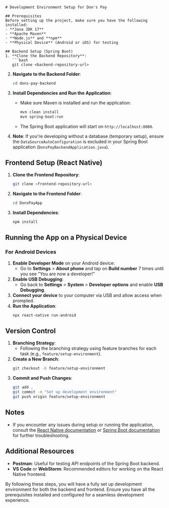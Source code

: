 
```
# Development Environment Setup for Don's Pay

## Prerequisites
Before setting up the project, make sure you have the following installed:
- **Java JDK 17**
- **Apache Maven**
- **Node.js** and **npm**
- **Physical Device** (Android or iOS) for testing

## Backend Setup (Spring Boot)
1. **Clone the Backend Repository**:
   ```bash
   git clone <backend-repository-url>
   ```
2. **Navigate to the Backend Folder**:
   ```bash
   cd dons-pay-backend
   ```
3. **Install Dependencies and Run the Application**:
   - Make sure Maven is installed and run the application:
     ```bash
     mvn clean install
     mvn spring-boot:run
     ```
   - The Spring Boot application will start on `http://localhost:8080`.

4. **Note**: If you're developing without a database (temporary setup), ensure the `DataSourceAutoConfiguration` is excluded in your Spring Boot application (`DonsPayBackendApplication.java`).

## Frontend Setup (React Native)
1. **Clone the Frontend Repository**:
   ```bash
   git clone <frontend-repository-url>
   ```
2. **Navigate to the Frontend Folder**:
   ```bash
   cd DonsPayApp
   ```
3. **Install Dependencies**:
   ```bash
   npm install
   ```

## Running the App on a Physical Device

### For Android Devices
1. **Enable Developer Mode** on your Android device:
   - Go to **Settings** > **About phone** and tap on **Build number** 7 times until you see "You are now a developer!"
2. **Enable USB Debugging**:
   - Go back to **Settings** > **System** > **Developer options** and enable **USB Debugging**.
3. **Connect your device** to your computer via USB and allow access when prompted.
4. **Run the Application**:
   ```bash
   npx react-native run-android
   ```

## Version Control
1. **Branching Strategy**:
   - Following the branching strategy using feature branches for each task (e.g., `feature/setup-environment`).
2. **Create a New Branch**:
   ```bash
   git checkout -b feature/setup-environment
   ```
3. **Commit and Push Changes**:
   ```bash
   git add .
   git commit -m "Set up development environment"
   git push origin feature/setup-environment
   ```

## Notes
- If you encounter any issues during setup or running the application, consult the [React Native documentation](https://reactnative.dev/docs/environment-setup) or [Spring Boot documentation](https://spring.io/projects/spring-boot) for further troubleshooting.

## Additional Resources
- **Postman**: Useful for testing API endpoints of the Spring Boot backend.
- **VS Code** or **WebStorm**: Recommended editors for working on the React Native frontend.

By following these steps, you will have a fully set up development environment for both the backend and frontend. Ensure you have all the prerequisites installed and configured for a seamless development experience.
```
